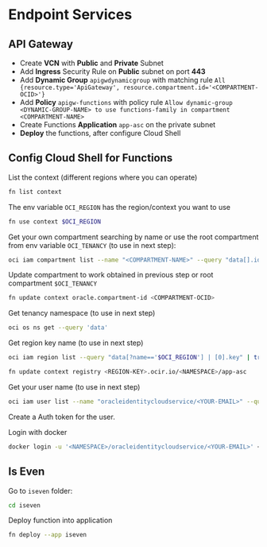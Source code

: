 # Endpoint Services

## API Gateway

- Create **VCN** with **Public** and **Private** Subnet
- Add **Ingress** Security Rule on **Public** subnet on port **443**
- Add **Dynamic Group** `apigwdynamicgroup` with matching rule `All {resource.type='ApiGateway', resource.compartment.id='<COMPARTMENT-OCID>'}` 
- Add **Policy** `apigw-functions` with policy rule `Allow dynamic-group <DYNAMIC-GROUP-NAME> to use functions-family in compartment <COMPARTMENT-NAME>`
- Create Functions **Application** `app-asc` on the private subnet
- **Deploy** the functions, after configure Cloud Shell

## Config Cloud Shell for Functions

List the context (different regions where you can operate)
```bash
fn list context
```

The env variable `OCI_REGION` has the region/context you want to use
```bash
fn use context $OCI_REGION
```

Get your own compartment searching by name or use the root compartment from env variable `OCI_TENANCY` (to use in next step):
```bash
oci iam compartment list --name "<COMPARTMENT-NAME>" --query "data[].id"
```

Update compartment to work obtained in previous step or root compartment `$OCI_TENANCY`
```bash
fn update context oracle.compartment-id <COMPARTMENT-OCID>
```

Get tenancy namespace (to use in next step)
```bash
oci os ns get --query 'data'
```

Get region key name (to use in next step)
```bash
oci iam region list --query "data[?name=='$OCI_REGION'] | [0].key" | tr [:upper:] [:lower:] | tr -d '" '
```

```bash
fn update context registry <REGION-KEY>.ocir.io/<NAMESPACE>/app-asc
```

Get your user name (to use in next step)
```bash
oci iam user list --name "oracleidentitycloudservice/<YOUR-EMAIL>" --query "data[].name"
```

Create a Auth token for the user.

Login with docker
```bash
docker login -u '<NAMESPACE>/oracleidentitycloudservice/<YOUR-EMAIL>' <REGION-KEY>.ocir.io
```

## Is Even

Go to `iseven` folder:
```bash
cd iseven
```

Deploy function into application
```bash
fn deploy --app iseven
```